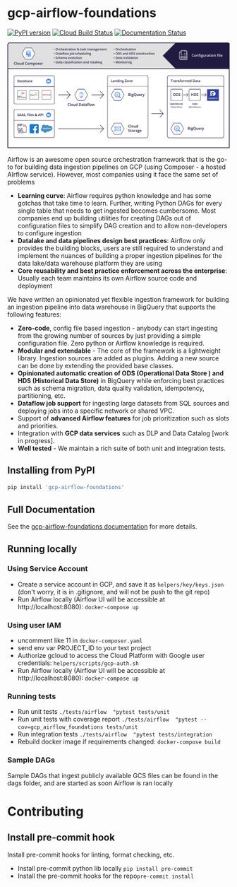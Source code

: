 # gcp-airflow-foundations
[![PyPI version](https://badge.fury.io/py/gcp-airflow-foundations.svg)](https://badge.fury.io/py/gcp-airflow-foundations)
[![Cloud Build Status](https://storage.googleapis.com/public-cloudbuild/build/cloudbuild_status.svg)](https://storage.googleapis.com/public-cloudbuild/build/cloudbuild_status.svg)
[![Documentation Status](https://readthedocs.org/projects/gcp-airflow-foundations/badge/?version=latest)](https://gcp-airflow-foundations.readthedocs.io/en/latest/?badge=latest)


![airflow](./docs/_static/airflow_diagram.png)

Airflow is an awesome open source orchestration framework that is the go-to for building data ingestion pipelines on GCP (using Composer - a hosted AIrflow service). However, most companies using it face the same set of problems
- **Learning curve**: Airflow requires python knowledge and has some gotchas that take time to learn. Further, writing Python DAGs for every single table that needs to get ingested becomes cumbersome. Most companies end up building utilities for creating DAGs out of configuration files to simplify DAG creation and to allow non-developers to configure ingestion
- **Datalake and data pipelines design best practices**: Airflow only provides the building blocks, users are still required to understand and implement the nuances of building a proper ingestion pipelines for the data lake/data warehouse platform they are using
- **Core reusability and best practice enforcement across the enterprise**: Usually each team maintains its own Airflow source code and deployment

We have written an opinionated yet flexible ingestion framework for building an ingestion pipeline into data warehouse in BigQuery that supports the following features:

- **Zero-code**, config file based ingestion - anybody can start ingesting from the growing number of sources by just providing a simple configuration file. Zero python or Airflow knowledge is required.
- **Modular and extendable** - The core of the framework is a lightweight library. Ingestion sources are added as plugins. Adding a new source can be done by extending the provided base classes.
- **Opinionated automatic creation of  ODS (Operational Data Store ) and HDS (Historical Data Store)** in BigQuery while enforcing best practices such as schema migration, data quality validation, idempotency, partitioning, etc.
- **Dataflow job support** for ingesting large datasets from SQL sources and deploying jobs into a specific network or shared VPC.
- Support of **advanced Airflow features** for job prioritization such as slots and priorities.
- Integration with **GCP data services** such as DLP and Data Catalog [work in progress].
- **Well tested** - We maintain a rich suite of both unit and integration tests.

## Installing from PyPI
```bash
pip install 'gcp-airflow-foundations'
```

## Full Documentation 
See the [gcp-airflow-foundations documentation](https://gcp-airflow-foundations.readthedocs.io/en/latest/) for more details.

## Running locally
### Using Service Account
- Create a service account in GCP, and save it as ```helpers/key/keys.json``` (don't worry, it is in .gitignore, and will not be push to the git repo)
- Run Airflow locally (Airflow UI will be accessible at http://localhost:8080): ```docker-compose up```
### Using user IAM
- uncomment like 11 in ```docker-composer.yaml```
- send env var PROJECT_ID to your test project
- Authorize gcloud to access the Cloud Platform with Google user credentials: ```helpers/scripts/gcp-auth.sh```
- Run Airflow locally (Airflow UI will be accessible at http://localhost:8080): ```docker-compose up```
### Running tests
- Run unit tests ```./tests/airflow  "pytest tests/unit```
- Run unit tests with coverage report ```./tests/airflow  "pytest --cov=gcp_airflow_foundations tests/unit```
- Run integration tests ```./tests/airflow  "pytest tests/integration```
- Rebuild docker image if requirements changed: ```docker-compose build```
### Sample DAGs
Sample DAGs that ingest publicly available GCS files can be found in the dags folder, and are started as soon Airflow is ran locally
# Contributing
## Install pre-commit hook
Install pre-commit hooks for linting, format checking, etc.

- Install pre-commit python lib locally ```pip install pre-commit```
- Install the pre-commit hooks for the repo```pre-commit install```
